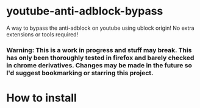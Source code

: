 # youtube-anti-adblock-bypass
A way to bypass the anti-adblock on youtube using ublock origin! No extra extensions or tools required!

### Warning: This is a work in progress and stuff may break. This has only been thoroughly tested in firefox and barely checked in chrome derivatives. Changes may be made in the future so I'd suggest bookmarking or starring this project.

# How to install
